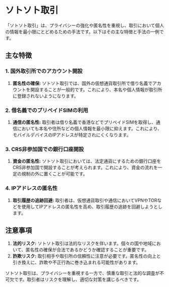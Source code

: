 # ソトソト取引

「ソトソト取引」は、プライバシーの強化や匿名性を重視し、取引において個人の情報を最小限にとどめるための手法です。以下はその主な特徴と手法の一例です。

## 主な特徴

### 1. 国外取引所でのアカウント開設

1. **匿名性の確保:** ソトソト取引では、国外の仮想通貨取引所で借り名義でアカウントを開設することが一般的です。これにより、本名や個人情報が取引所に登録されないようになります。

### 2. 借名義でのプリペイドSIMの利用

1. **通信の匿名性:** 取引者は借り名義で香港などでプリペイドSIMを取得し、通信においても本名や住所などの個人情報を最小限に抑えます。これにより、モバイルデバイスのIPアドレスが特定されにくくなります。

### 3. CRS非参加国での銀行口座開設

1. **資金の匿名性:** ソトソト取引においては、法定通貨にするための銀行口座をCRS非参加国で開設することが考えられます。これにより、資金の流れを一定の規制の外に置くことが可能です。

### 4. IPアドレスの匿名性

1. **取引履歴の追跡回避:** 取引者は、仮想通貨取引や通信においてVPNやTORなどを使用してIPアドレスの匿名性を高め、取引履歴の追跡を回避しようとします。

## 注意事項

1. **法的リスク:** ソトソト取引は法的なリスクを伴います。個々の国や地域において、匿名性の確保が合法であるかどうか確認することが重要です。
2. **詐欺リスク:** 取引相手や取引所の信頼性に注意が必要です。匿名性の向上と引き換えに、詐欺や不正行為に巻き込まれる可能性があります。

ソトソト取引は、プライバシーを重視する一方で、慎重な取引と法的な調査が不可欠です。取引者はリスクを理解し、適切な対策を講じるべきです。
